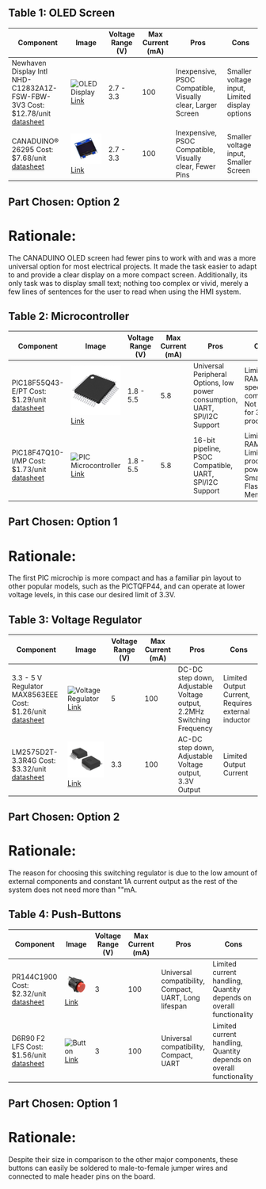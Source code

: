 
## Table 1: OLED Screen

| Component                                                                                                    | Image                                                                                                             | Voltage Range (V) | Max Current (mA) | Pros                                                                                         | Cons                                                                |
|--------------------------------------------------------------------------------------------------------------|-------------------------------------------------------------------------------------------------------------------|-------------------|------------------|----------------------------------------------------------------------------------------------|---------------------------------------------------------------------|
| Newhaven Display Intl NHD-C12832A1Z-FSW-FBW-3V3 Cost: $12.78/unit [datasheet](https://newhavendisplay.com/content/specs/NHD-C12832A1Z-FSW-FBW-3V3.pdf) | ![OLED Display](https://github.com/user-attachments/assets/cd7eb6ce-0679-4ae2-a178-05703a275109) [Link](https://www.digikey.com/en/products/detail/newhaven-display-intl/NHD-C12832A1Z-FSW-FBW-3V3/2059236) | 2.7 - 3.3         | 100              | Inexpensive, PSOC Compatible, Visually clear, Larger Screen                                    | Smaller voltage input, Limited display options                      |
| CANADUINO® 26295 Cost: $7.68/unit [datasheet](https://universal-solder.ca/downloads/canaduino_oled_1.3_i2c.pdf) | ![OLED Display](https://raw.githubusercontent.com/ajdoole/ajdoole.github.io/refs/heads/main/OLED2.jpg) [Link](https://www.digikey.com/en/products/detail/universal-solder-electronics-ltd/26295/16822118) | 2.7 - 3.3         | 100              | Inexpensive, PSOC Compatible, Visually clear, Fewer Pins                                       | Smaller voltage input, Smaller Screen                               |

Part Chosen: Option 2
--
# Rationale:
The CANADUINO OLED screen had fewer pins to work with and was a more universal option for most electrical projects.  It made the task easier to adapt to and provide a clear display on a more compact screen.  Additionally, its only task was to display small text; nothing too complex or vivid, merely a few lines of sentences for the user to read when using the HMI system.

## Table 2: Microcontroller

| Component                                                                                                    | Image                                                                                                             | Voltage Range (V) | Max Current (mA) | Pros                                                                                         | Cons                                                                |
|--------------------------------------------------------------------------------------------------------------|-------------------------------------------------------------------------------------------------------------------|-------------------|------------------|----------------------------------------------------------------------------------------------|---------------------------------------------------------------------|
| PIC18F55Q43-E/PT Cost: $1.29/unit [datasheet](https://ww1.microchip.com/downloads/en/DeviceDoc/PIC18F25-45-55Q43-Data-Sheet-40002170E.pdf) | ![PIC Microcontroller](https://raw.githubusercontent.com/ajdoole/ajdoole.github.io/refs/heads/main/docs/mc2.jpg) [Link](https://www.digikey.com/en/products/detail/microchip-technology/PIC18F55Q43-E-PT/13622188) | 1.8 - 5.5         | 5.8              | Universal Peripheral Options, low power consumption, UART, SPI/I2C Support                   | Limited RAM, low speed computing, Not ideal for 32-bit processing   |
| PIC18F47Q10-I/MP Cost: $1.73/unit [datasheet](https://ww1.microchip.com/downloads/en/DeviceDoc/PIC18F27-47Q10-Data-Sheet-40002043E.pdf) | ![PIC Microcontroller](https://github.com/user-attachments/assets/3af3f4a4-dec5-4eca-b5ae-b35ef0282502) [Link](https://www.digikey.com/en/products/detail/microchip-technology/PIC18F47Q10-I-MP/10064342) | 1.8 - 5.5         | 5.8              | 16-bit pipeline, PSOC Compatible, UART, SPI/I2C Support                                       | Limited RAM, Limited processing power, Small Flash Memory           |

Part Chosen: Option 1
--
# Rationale:
The first PIC microchip is more compact and has a familiar pin layout to other popular models, such as the PICTQFP44, and can operate at lower voltage levels, in this case our desired limit of 3.3V.

## Table 3: Voltage Regulator

| Component                                                                                                    | Image                                                                                                             | Voltage Range (V) | Max Current (mA) | Pros                                                                                         | Cons                                                                |
|--------------------------------------------------------------------------------------------------------------|-------------------------------------------------------------------------------------------------------------------|-------------------|------------------|----------------------------------------------------------------------------------------------|---------------------------------------------------------------------|
| 3.3 - 5 V Regulator MAX8563EEE Cost: $1.26/unit [datasheet](https://www.analog.com/media/en/technical-documentation/data-sheets/max8563-max8564a.pdf) | ![Voltage Regulator](https://github.com/user-attachments/assets/85d63ddf-a8a7-4c06-8473-265e24f89ef8) [Link](https://www.digikey.com/en/products/detail/analog-devices-inc-maxim-integrated/MAX8563EEE/12615195) | 5                 | 100              | DC-DC step down, Adjustable Voltage output, 2.2MHz Switching Frequency                        | Limited Output Current, Requires external inductor                  |
| LM2575D2T-3.3R4G Cost: $3.32/unit [datasheet](https://www.onsemi.com/pdf/datasheet/lm2575-d.pdf) | ![Voltage Regulator](./3.3reg.jpg) [Link](https://www.digikey.com/en/products/detail/onsemi/LM2575D2T-3-3R4G/1476688) | 3.3               | 100              | AC-DC step down, Adjustable Voltage output, 3.3V Output                        | Limited Output Current                                             |

Part Chosen: Option 2
--
# Rationale:
The reason for choosing this switching regulator is due to the low amount of external components and constant 1A current output as the rest of the system does not need more than ""mA.

## Table 4: Push-Buttons

| Component                                                                                                    | Image                                                                                                             | Voltage Range (V) | Max Current (mA) | Pros                                                                                         | Cons                                                                |
|--------------------------------------------------------------------------------------------------------------|-------------------------------------------------------------------------------------------------------------------|-------------------|------------------|----------------------------------------------------------------------------------------------|---------------------------------------------------------------------|
| PR144C1900 Cost: $2.32/unit [datasheet](https://mm.digikey.com/Volume0/opasdata/d220001/medias/docus/5621/ESCH_S_A0005378353_1-2548291.pdf) | ![Button](https://raw.githubusercontent.com/ajdoole/ajdoole.github.io/refs/heads/main/docs/buttons2.jpg) [Link](https://www.digikey.com/en/products/detail/e-switch/PR144C1900/2116178) | 3                 | 100              | Universal compatibility, Compact, UART, Long lifespan                                        | Limited current handling, Quantity depends on overall functionality |
| D6R90 F2 LFS Cost: $1.56/unit [datasheet](https://www.ckswitches.com/media/1341/d6.pdf) | ![Button](https://github.com/user-attachments/assets/42778357-858b-40ed-8ae8-fab6e264a9e7) [Link](https://www.digikey.com/en/products/detail/c-k/D6R90-F2-LFS/1466352) | 3                 | 100              | Universal compatibility, Compact, UART                                                       | Limited current handling, Quantity depends on overall functionality |

Part Chosen: Option 1
--
# Rationale:
Despite their size in comparison to the other major components, these buttons can easily be soldered to male-to-female jumper wires and connected to male header pins on the board.
